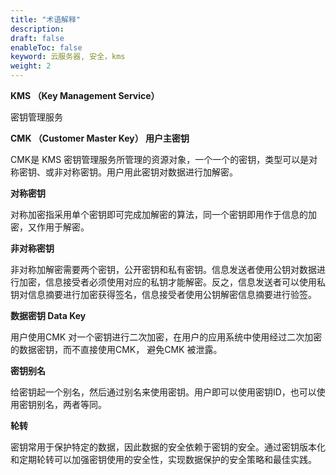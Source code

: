 ```yaml
---
title: "术语解释"
description: 
draft: false
enableToc: false
keyword: 云服务器, 安全，kms
weight: 2
---
```


**KMS （Key Management Service）**

密钥管理服务



**CMK （Customer Master Key） 用户主密钥**

CMK是 KMS 密钥管理服务所管理的资源对象，一个一个的密钥，类型可以是对称密钥、或非对称密钥。用户用此密钥对数据进行加解密。



**对称密钥**

对称加密指采用单个密钥即可完成加解密的算法，同一个密钥即用作于信息的加密，又作用于解密。



**非对称密钥**

非对称加解密需要两个密钥，公开密钥和私有密钥。信息发送者使用公钥对数据进行加密，信息接受者必须使用对应的私钥才能解密。反之，信息发送者可以使用私钥对信息摘要进行加密获得签名，信息接受者使用公钥解密信息摘要进行验签。



**数据密钥 Data Key**

用户使用CMK 对一个密钥进行二次加密，在用户的应用系统中使用经过二次加密的数据密钥，而不直接使用CMK， 避免CMK 被泄露。



**密钥别名**

给密钥起一个别名，然后通过别名来使用密钥。用户即可以使用密钥ID，也可以使用密钥别名，两者等同。



**轮转**

密钥常用于保护特定的数据，因此数据的安全依赖于密钥的安全。通过密钥版本化和定期轮转可以加强密钥使用的安全性，实现数据保护的安全策略和最佳实践。

